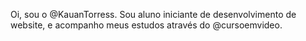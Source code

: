 Oi, sou o @KauanTorress. Sou aluno iniciante de desenvolvimento de website, e acompanho meus estudos através do @cursoemvideo.   
<!---
KauanTorress/KauanTorress is a ✨ special ✨ repository because its `README.md` (this file) appears on your GitHub profile.
You can click the Preview link to take a look at your changes.
--->
